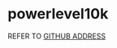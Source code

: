 # powerlevel10k 



REFER TO [GITHUB ADDRESS](https://github.com/romkatv/powerlevel10k#oh-my-zsh)


